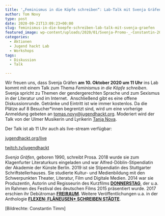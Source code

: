 ```yaml
---
title: '„Feminismus in die Köpfe schreiben“: Lab-Talk mit Svenja Gräfen'
author: Tom Novy
type: post
date: 2020-09-21T13:09:23+00:00
slug: feminismus-in-die-koepfe-schreiben-lab-talk-mit-svenja-graefen
featured_image: wp-content/uploads/2020/01/Svenja-Promo-_-Constantin-2018-klein-1024x684.jpg
categories:
  - Aktionen
  - Jugend hackt Lab
  - Workshops
tags:
  - Diskussion
  - Talk

---
```

Wir freuen uns, dass Svenja Gräfen **am 10. Oktober 2020 um 11 Uhr** ins Lab kommt mit einem Talk zum Thema _Feminismus in die Köpfe schreiben_. Svenja spricht zu Themen der gendergerechten Sprache und zum Sexismus in der Literatur und im Internet.  Anschließend gibt es eine offene Diskussionrunde. Getränke und Eintritt ist wie immer kostenlos. Da die Plätze auf 8 Besucher*innen begrentzt sind, wird um eine vorherige Anmeldung gebeten an <tomas.novy@jugendhackt.org>. Moderiert wird der Talk von der Ulmer Musikerin und Lyrikerin [Tanja Nova][1].

Der Talk ist ab 11 Uhr auch als live-stream verfügbar:

[jugendhackt.org/live][2]

[twitch.tv/jugendhackt][3]

_Svenja Gräfen_, geboren 1990, schreibt Prosa. 2018 wurde sie zum Klagenfurter Literaturkurs eingeladen und war Alfred-Döblin-Stipendiatin der Akademie der Künste Berlin. 2019 ist sie Stipendiatin des Stuttgarter Schriftstellerhauses. Sie studierte Kultur- und Medienbildung mit den Schwerpunkten Theater, Literatur, Film und Digitale Medien. 2014 war sie Produzentin, Autorin und Regisseurin des Kurzfilms [**DONNERSTAG**][4], der u.a. im Rahmen des Festival des deutschen Films 2015 präsentiert wurde. 2017 erschien ihr Debütroman [**FREIRAUM**][5]. Weitere Veröffentlichungen u.a. in der Anthologie [**FLEXEN: FLÂNEUSEN\* SCHREIBEN STÄDTE**][6].

[Bildrechte: Constantin Timm]

 [1]: http://tanjanova.de
 [2]: https://jugendhackt.org/live/
 [3]: https://www.twitch.tv/jugendhackt
 [4]: https://vimeo.com/114856084
 [5]: https://www.ullstein-buchverlage.de/nc/buch/details/freiraum-9783961010370.html
 [6]: https://www.verbrecherverlag.de/book/detail/1006
